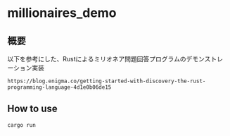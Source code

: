 # millionaires_demo

## 概要
以下を参考にした、Rustによるミリオネア問題回答プログラムのデモンストレーション実装

`https://blog.enigma.co/getting-started-with-discovery-the-rust-programming-language-4d1e0b06de15`

## How to use

`cargo run`

